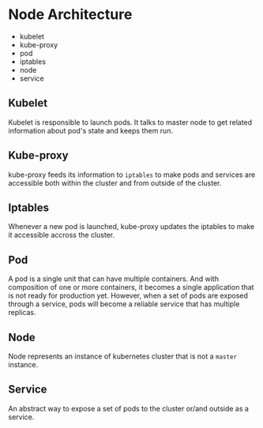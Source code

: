 # Node Architecture

- kubelet
- kube-proxy
- pod
- iptables
- node
- service


## Kubelet

Kubelet is responsible to launch pods. It talks to master node to get related information about
pod's state and keeps them run.

## Kube-proxy

kube-proxy feeds its information to `iptables` to make pods and services are accessible both within
the cluster and from outside of the cluster.

## Iptables

Whenever a new pod is launched, kube-proxy updates the iptables to make it accessible accross the
cluster.

## Pod

A pod is a single unit that can have multiple containers. And with composition of one or more
containers, it becomes a single application that is not ready for production yet. However, when a
set of pods are exposed through a service, pods will become a reliable service that has multiple
replicas.

## Node

Node represents an instance of kubernetes cluster that is not a `master` instance.

## Service

An abstract way to expose a set of pods to the cluster or/and outside as a service.
